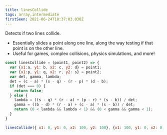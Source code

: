 ```yaml
---
title: linesCollide
tags: array,intermediate
firstSeen: 2021-06-24T18:37:03.030Z
---
```


Detects if two lines collide.

- Essentially slides a point along one line, along the way testing if that point is on the other line.
- Useful for games, complex collisions, physics simulations, and more!

```js
const linesCollide = (point1, point2) => {
  var {x1:a, y1: b, x2: c, y2: d} = point1;
  var {x1:p, y1: q, x2: r, y2: s} = point2;
  var det, gamma, lambda;
  det = (c - a) * (s - q) - (r - p) * (d - b);
  if (det === 0) {
    return false;
  } else {
    lambda = ((s - q) * (r - a) + (p - r) * (s - b)) / det;
    gamma = ((b - d) * (r - a) + (c - a) * (s - b)) / det;
    return (0 < lambda && lambda < 1) && (0 < gamma && gamma < 1);
  }
}
```

```js
linesCollide({ x1: 0, y1: 0, x2: 100, y2: 100}, {x1: 100, y1: 0, x2: 0, y2: 100}); // true
```
